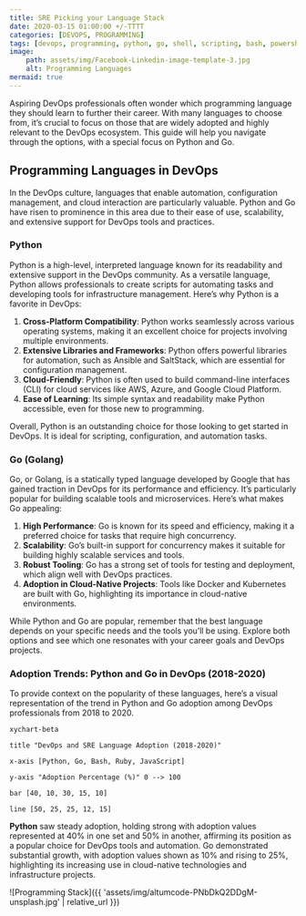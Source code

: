 ```yaml
---
title: SRE Picking your Language Stack
date: 2020-03-15 01:00:00 +/-TTTT
categories: [DEVOPS, PROGRAMMING]
tags: [devops, programming, python, go, shell, scripting, bash, powershell, automation, kubernetes, docker, linux, windows, cross-platform]
image:
    path: assets/img/Facebook-Linkedin-image-template-3.jpg
    alt: Programming Languages
mermaid: true
---
```


Aspiring DevOps professionals often wonder which programming language they should learn to further their career. With many languages to choose from, it’s crucial to focus on those that are widely adopted and highly relevant to the DevOps ecosystem. This guide will help you navigate through the options, with a special focus on Python and Go.

## Programming Languages in DevOps

In the DevOps culture, languages that enable automation, configuration management, and cloud interaction are particularly valuable. Python and Go have risen to prominence in this area due to their ease of use, scalability, and extensive support for DevOps tools and practices.

### Python

Python is a high-level, interpreted language known for its readability and extensive support in the DevOps community. As a versatile language, Python allows professionals to create scripts for automating tasks and developing tools for infrastructure management. Here’s why Python is a favorite in DevOps:

1. **Cross-Platform Compatibility**: Python works seamlessly across various operating systems, making it an excellent choice for projects involving multiple environments.
2. **Extensive Libraries and Frameworks**: Python offers powerful libraries for automation, such as Ansible and SaltStack, which are essential for configuration management.
3. **Cloud-Friendly**: Python is often used to build command-line interfaces (CLI) for cloud services like AWS, Azure, and Google Cloud Platform.
4. **Ease of Learning**: Its simple syntax and readability make Python accessible, even for those new to programming.

Overall, Python is an outstanding choice for those looking to get started in DevOps. It is ideal for scripting, configuration, and automation tasks.

### Go (Golang)

Go, or Golang, is a statically typed language developed by Google that has gained traction in DevOps for its performance and efficiency. It’s particularly popular for building scalable tools and microservices. Here’s what makes Go appealing:

1. **High Performance**: Go is known for its speed and efficiency, making it a preferred choice for tasks that require high concurrency.
2. **Scalability**: Go’s built-in support for concurrency makes it suitable for building highly scalable services and tools.
3. **Robust Tooling**: Go has a strong set of tools for testing and deployment, which align well with DevOps practices.
4. **Adoption in Cloud-Native Projects**: Tools like Docker and Kubernetes are built with Go, highlighting its importance in cloud-native environments.

While Python and Go are popular, remember that the best language depends on your specific needs and the tools you’ll be using. Explore both options and see which one resonates with your career goals and DevOps projects.

### Adoption Trends: Python and Go in DevOps (2018-2020)

To provide context on the popularity of these languages, here’s a visual representation of the trend in Python and Go adoption among DevOps professionals from 2018 to 2020.

```mermaid
xychart-beta

title "DevOps and SRE Language Adoption (2018-2020)"

x-axis [Python, Go, Bash, Ruby, JavaScript]

y-axis "Adoption Percentage (%)" 0 --> 100

bar [40, 10, 30, 15, 10]

line [50, 25, 25, 12, 15]
```

**Python** saw steady adoption, holding strong with adoption values represented at 40% in one set and 50% in another, affirming its position as a popular choice for DevOps tools and automation. Go demonstrated substantial growth, with adoption values shown as 10% and rising to 25%, highlighting its increasing use in cloud-native technologies and infrastructure projects.

![Programming Stack]({{ 'assets/img/altumcode-PNbDkQ2DDgM-unsplash.jpg' | relative_url }})
